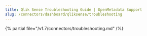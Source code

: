 ```yaml
---
title: Qlik Sense Troubleshooting Guide | OpenMetadata Support
slug: /connectors/dashboard/qliksense/troubleshooting
---
```


{% partial file="/v1.7/connectors/troubleshooting.md" /%}
